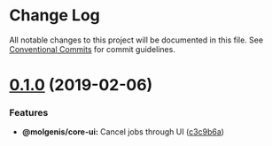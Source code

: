 # Change Log

All notable changes to this project will be documented in this file.
See [Conventional Commits](https://conventionalcommits.org) for commit guidelines.

# [0.1.0](https://github.com/fdlk/molgenis-frontend/compare/v0.0.3...v0.1.0) (2019-02-06)


### Features

* **@molgenis/core-ui:** Cancel jobs through UI ([c3c9b6a](https://github.com/fdlk/molgenis-frontend/commit/c3c9b6a))
